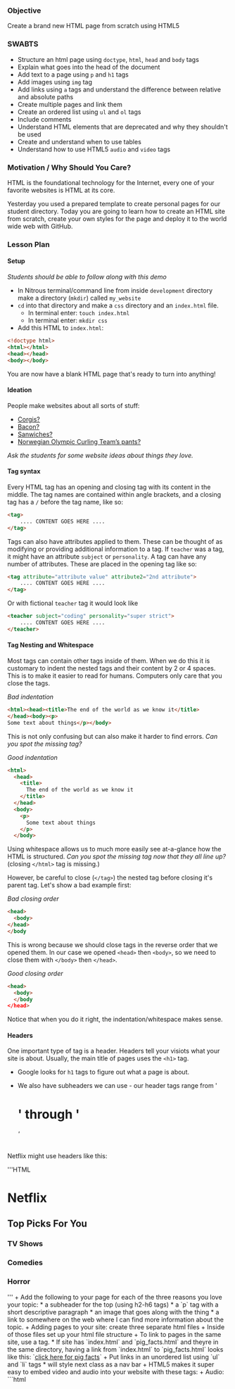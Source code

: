 ### Objective

Create a brand new HTML page from scratch using HTML5

### SWABTS

+ Structure an html page using `doctype`, `html`, `head` and `body` tags
+ Explain what goes into the head of the document
+ Add text to a page using `p` and `h1` tags
+ Add images using `img` tag
+ Add links using `a` tags and understand the difference between relative and absolute paths
+ Create multiple pages and link them
+ Create an ordered list using `ul` and `ol` tags
+ Include comments
+ Understand HTML elements that are deprecated and why they shouldn't be used
+ Create and understand when to use tables
+ Understand how to use HTML5 `audio` and `video` tags

### Motivation / Why Should You Care?

HTML is the foundational technology for the Internet, every one of your favorite websites is HTML at its core. 

Yesterday you used a prepared template to create personal pages for our student directory. Today you are going to learn how to create an HTML site from scratch, create your own styles for the page and deploy it to the world wide web with GitHub.

### Lesson Plan

#### Setup

*Students should be able to follow along with this demo*
+ In Nitrous terminal/command line from inside `development` directory make a directory (`mkdir`) called `my_website`
+ `cd` into that directory and make a `css` directory and an `index.html` file.
  * In terminal enter: `touch index.html`
  * In terminal enter: `mkdir css`
+ Add this HTML to `index.html`:

```HTML
<!doctype html> 
<html></html>
<head></head>
<body></body>
```

You are now have a blank HTML page that's ready to turn into anything!

#### Ideation

People make websites about all sorts of stuff:
+ [Corgis?](http://corgiaddict.com/) 
+ [Bacon?](http://www.royalbaconsociety.com/)
+ [Sanwiches?](http://fortheloveofsandwich.tumblr.com/) 
+ [Norwegian Olympic Curling Team’s pants?](https://www.facebook.com/NOCTP)

*Ask the students for some website ideas about things they love.*

#### Tag syntax
Every HTML tag has an opening and closing tag with its content in the middle. The tag names are contained within angle brackets, and a closing tag has a `/` before the tag name, like so:

```HTML
<tag>
    .... CONTENT GOES HERE ....
</tag>
```

Tags can also have attributes applied to them. These can be thought of as modifying or providing additional information to a tag. If `teacher` was a tag, it might have an attribute `subject` or `personality`.  A tag can have any number of attributes. These are placed in the opening tag like so:

```HTML
<tag attribute="attribute value" attribute2="2nd attribute">
    .... CONTENT GOES HERE ....
</tag>
```
Or with fictional `teacher` tag it would look like

```HTML
<teacher subject="coding" personality="super strict">
    .... CONTENT GOES HERE ....
</teacher>
```

#### Tag Nesting and Whitespace

Most tags can contain other tags inside of them. When we do this it is customary to indent the nested tags and their content by 2 or 4 spaces. This is to make it easier to read for humans. Computers only care that you close the tags.

*Bad indentation*

```HTML
<html><head><title>The end of the world as we know it</title>
</head><body><p>
Some text about things</p></body>
```
This is not only confusing but can also make it harder to find errors. *Can you spot the missing tag?*

*Good indentation*
```HTML
<html>
  <head>
    <title>
      The end of the world as we know it
    </title>
  </head>
  <body>
    <p>
      Some text about things
    </p>
  </body>
```
Using whitespace allows us to much more easily see at-a-glance how the HTML is structured.  *Can you spot the missing tag now that they all line up?* (closing `</html>` tag is missing.)

However, be careful to close (`</tag>`) the nested tag before closing it's parent tag. Let's show a bad example first:

*Bad closing order*
```HTML
<head>
  <body>
</head>
</body
```

This is wrong because we should close tags in the reverse order that we opened them. In our case we opened `<head>` then `<body>`, so we need to close them with `</body>` then `</head>`.

*Good closing order*
```HTML
<head>
  <body>
  </body
</head>
```
Notice that when you do it right, the indentation/whitespace makes sense.

#### Headers

One important type of tag is a header. Headers tell your visiots what your site is about. Usually, the main title of pages uses the `<h1>` tag. 
 * Google looks for `h1` tags to figure out what a page is about. 
+ We also have subheaders we can use - our header tags range from '<h1>' through '<h6>'

Netflix might use headers like this: 

'''HTML
<!DOCTYPE html>
<body>
  <h1>Netflix</h1>
  <h2>Top Picks For You</h2>
  <!-- your top picks would be here! -->
  <h3>TV Shows</h3>
  <!-- TV Shows would be here! -->
  <h3>Comedies</h3>
  <!-- Comedies here! -->
  <h3>Horror</h3>
  <!-- Horror Movies here! -->
</body>
'''
+ Add the following to your page for each of the three reasons you love your topic:
  * a subheader for the top (using h2-h6 tags)
  * a `p` tag with a short descriptive paragraph
  * an image that goes along with the thing 
  * a link to somewhere on the web where I can find more information about the topic. 
+ Adding pages to your site: create three separate html files 
+ Inside of those files set up your html file structure
+ To link to pages in the same site, use a tag.
  * If site has `index.html` and `pig_facts.html` and theyre in the same directory, having a link from `index.html` to `pig_facts.html` looks like this: `<a href="pig_facts.html">click here for pig facts</a>`
+ Put links in an unordered list using `ul` and `li` tags
  * will style next class as a nav bar
+ HTML5 makes it super easy to embed video and audio into your website with these tags:
+ Audio:
  ```html
    <audio>
        <source src="audio.mp3" type="audio/mp3">
        <source src="audio.ogg" type="audio/ogg”> 
        <!-– fallback content here -->
    </audio>
  ```
+ Video
  ```html
    <video>
        <source src="movie.mp4" type="video/mp4">
        <source src="movie.ogv" type="video/ogg">
        <source src="movie.webm" type="video/webm”>
        <!-– fall back content here -->
      </video>
  ```
+ The fallback content is important because there are still old browsers out there that are not good at handling HTML5 audio and video elements.
+ Check out this great [resource](http://caniuse.com/) for checking out HTML5 compatibility
+ You can also embed YouTube video's really easily. Just go to the YouTube site for a video you like. Follow these steps:

<img src="https://s3.amazonaws.com/after-school-assets/YouTube-embed.png">

+ *Try adding an audio or video to your personal website.*


### Conclusion / So What?
HTML allows us to define and label the content of our page. Across browsers, there isn't a specification about how text without tags should be rendered. You have no control over how it's displayed, and in future versions of a browser, your code might not be displayed.

### Hints and Hurdles
+ An HTML element is composed of an opening tag, content, and a closing tag
+ Students should have their HTML files in both the browser and in the text editor. 
+ iTune encrypts audio files so they won't be able to be played with the audio tags. Students have to use legally acquired mp3 files - You can download Girl Talk's album for free [here](http://illegalart.net/girltalk/shop/)
